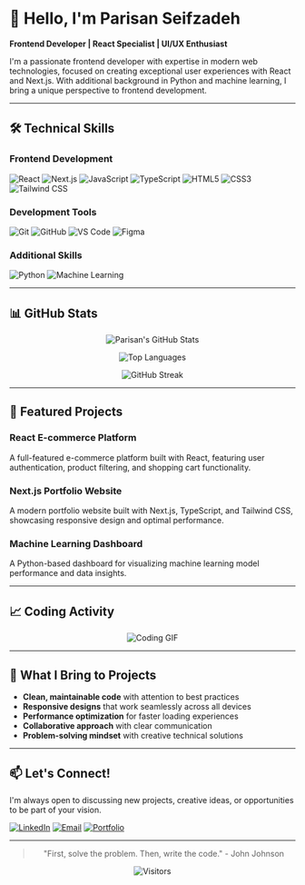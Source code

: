 # 👋 Hello, I'm Parisan Seifzadeh

**Frontend Developer | React Specialist | UI/UX Enthusiast**

I'm a passionate frontend developer with expertise in modern web technologies, focused on creating exceptional user experiences with React and Next.js. With additional background in Python and machine learning, I bring a unique perspective to frontend development.

---

## 🛠️ Technical Skills

### **Frontend Development**
![React](https://img.shields.io/badge/React-61DAFB?style=for-the-badge&logo=react&logoColor=black)
![Next.js](https://img.shields.io/badge/Next.js-000000?style=for-the-badge&logo=next.js&logoColor=white)
![JavaScript](https://img.shields.io/badge/JavaScript-F7DF1E?style=for-the-badge&logo=javascript&logoColor=black)
![TypeScript](https://img.shields.io/badge/TypeScript-3178C6?style=for-the-badge&logo=typescript&logoColor=white)
![HTML5](https://img.shields.io/badge/HTML5-E34F26?style=for-the-badge&logo=html5&logoColor=white)
![CSS3](https://img.shields.io/badge/CSS3-1572B6?style=for-the-badge&logo=css3&logoColor=white)
![Tailwind CSS](https://img.shields.io/badge/Tailwind_CSS-38B2AC?style=for-the-badge&logo=tailwind-css&logoColor=white)

### **Development Tools**
![Git](https://img.shields.io/badge/Git-F05032?style=for-the-badge&logo=git&logoColor=white)
![GitHub](https://img.shields.io/badge/GitHub-181717?style=for-the-badge&logo=github&logoColor=white)
![VS Code](https://img.shields.io/badge/VS_Code-007ACC?style=for-the-badge&logo=visual-studio-code&logoColor=white)
![Figma](https://img.shields.io/badge/Figma-F24E1E?style=for-the-badge&logo=figma&logoColor=white)

### **Additional Skills**
![Python](https://img.shields.io/badge/Python-3776AB?style=for-the-badge&logo=python&logoColor=white)
![Machine Learning](https://img.shields.io/badge/Machine_Learning-FF6B6B?style=for-the-badge)

---

## 📊 GitHub Stats

<div align="center">
  
![Parisan's GitHub Stats](https://github-readme-stats.vercel.app/api?username=Parisan8626&show_icons=true&theme=radical&hide_border=true&include_all_commits=true&count_private=true)

![Top Languages](https://github-readme-stats.vercel.app/api/top-langs/?username=Parisan8626&layout=compact&theme=radical&hide_border=true&langs_count=8)

![GitHub Streak](https://github-readme-streak-stats.herokuapp.com/?user=Parisan8626&theme=radical&hide_border=true&fire=FF0000)

</div>

---

## 🚀 Featured Projects

### React E-commerce Platform
A full-featured e-commerce platform built with React, featuring user authentication, product filtering, and shopping cart functionality.

### Next.js Portfolio Website
A modern portfolio website built with Next.js, TypeScript, and Tailwind CSS, showcasing responsive design and optimal performance.

### Machine Learning Dashboard
A Python-based dashboard for visualizing machine learning model performance and data insights.

---

## 📈 Coding Activity

<div align="center">

![Coding GIF](https://media.giphy.com/media/V4NSR1NG2p0KeJJyr5/giphy.gif)

</div>

---

## 🌟 What I Bring to Projects

- **Clean, maintainable code** with attention to best practices
- **Responsive designs** that work seamlessly across all devices
- **Performance optimization** for faster loading experiences
- **Collaborative approach** with clear communication
- **Problem-solving mindset** with creative technical solutions

---

## 📫 Let's Connect!

I'm always open to discussing new projects, creative ideas, or opportunities to be part of your vision.

[![LinkedIn](https://img.shields.io/badge/LinkedIn-0077B5?style=for-the-badge&logo=linkedin&logoColor=white)](https://linkedin.com/in/parisan-seifzadeh)
[![Email](https://img.shields.io/badge/Email-D14836?style=for-the-badge&logo=gmail&logoColor=white)](mailto:parisan.seifzadeh@example.com)
[![Portfolio](https://img.shields.io/badge/Portfolio-FF7139?style=for-the-badge&logo=firefox&logoColor=white)](https://parisan-seifzadeh.vercel.app)

---

<div align="center">

> "First, solve the problem. Then, write the code." - John Johnson

![Visitors](https://komarev.com/ghpvc/?username=Parisan8626&color=blueviolet&style=for-the-badge)

</div> 
